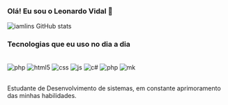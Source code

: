 ### Olá! Eu sou o Leonardo Vidal 👋

![iamlins GitHub stats](https://github-readme-stats.vercel.app/api?username=iamlins&show_icons=true&theme=tokyonight)

### Tecnologias que eu uso no dia a dia

<div style= "display: inline_block"><br/>
    <img align="center" alt="php" src="https://img.shields.io/badge/MySQL-00000F?style=for-the-badge&logo=mysql&logoColor=white">
    <img align="center" alt="html5" src="https://img.shields.io/badge/HTML5-E34F26?style=for-the-badge&logo=html5&logoColor=white">
    <img align="center" alt="css" src="https://img.shields.io/badge/CSS3-1572B6?style=for-the-badge&logo=css3&logoColor=white">
    <img align="center" alt="js" src="https://img.shields.io/badge/JavaScript-F7DF1E?style=for-the-badge&logo=javascript&logoColor=black">
    <img align="center" alt="c#" src="https://img.shields.io/badge/C%23-239120?style=for-the-badge&logo=c-sharp&logoColor=white">
    <img align="center" alt="php" src="https://img.shields.io/badge/PHP-777BB4?style=for-the-badge&logo=php&logoColor=white">
     <img align="center" alt="mk" src="https://img.shields.io/badge/Markdown-000000?style=for-the-badge&logo=markdown&logoColor=white">
     
</div><br/>

Estudante de Desenvolvimento de sistemas, em constante aprimoramento das minhas habilidades. 
